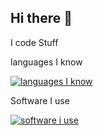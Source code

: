 ## Hi there 👋

I code Stuff



languages I know

[![languages I know](https://skillicons.dev/icons?i=lua,html,css,cs)](https://skillicons.dev)

Software I use


[![software i use](https://skillicons.dev/icons?i=unity,vscode,visualstudio,robloxstudio,idea)](https://skillicons.dev)

